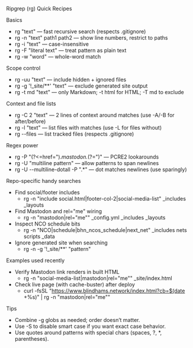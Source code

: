 Ripgrep (rg) Quick Recipes

Basics
- rg "text" — fast recursive search (respects .gitignore)
- rg -n "text" path1 path2 — show line numbers, restrict to paths
- rg -i "text" — case-insensitive
- rg -F "literal text" — treat pattern as plain text
- rg -w "word" — whole-word match

Scope control
- rg -uu "text" — include hidden + ignored files
- rg -g '!_site/**' "text" — exclude generated site output
- rg -t md "text" — only Markdown; -t html for HTML; -T md to exclude

Context and file lists
- rg -C 2 "text" — 2 lines of context around matches (use -A/-B for after/before)
- rg -l "text" — list files with matches (use -L for files without)
- rg --files — list tracked files (respects .gitignore)

Regex power
- rg -P "(?<=href=\").*mastodon.*(?=\")" — PCRE2 lookarounds
- rg -U "multiline pattern" — allow patterns to span newlines
- rg -U --multiline-dotall -P ".*" — dot matches newlines (use sparingly)

Repo-specific handy searches
- Find social/footer includes
  - rg -n "include social\.html|footer-col-2|social-media-list" _includes _layouts
- Find Mastodon and rel="me" wiring
  - rg -n "mastodon|rel=\"me\"" _config.yml _includes _layouts
- Inspect NCO schedule bits
  - rg -n "NCO|schedule|bhn_ncos_schedule|next_net" _includes nets scripts _data
- Ignore generated site when searching
  - rg -n -g '!_site/**' "pattern"

Examples used recently
- Verify Mastodon link renders in built HTML
  - rg -n "social-media-list|mastodon|rel=\"me\"" _site/index.html
- Check live page (with cache-buster) after deploy
  - curl -fsSL "https://www.blindhams.network/index.html?cb=$(date +%s)" | rg -n "mastodon|rel=\"me\""

Tips
- Combine -g globs as needed; order doesn’t matter.
- Use -S to disable smart case if you want exact case behavior.
- Use quotes around patterns with special chars (spaces, ?, *, parentheses).

